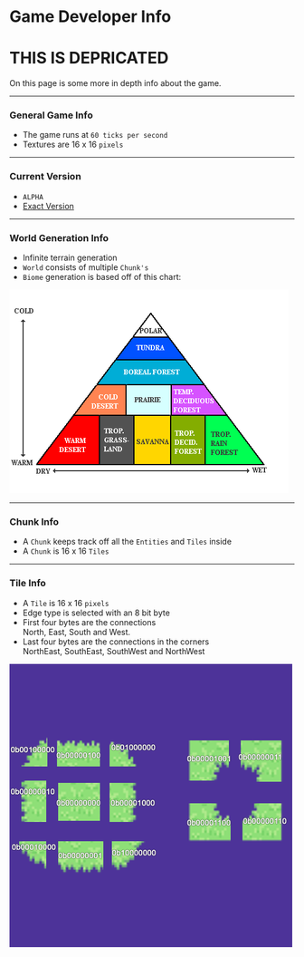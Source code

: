 # Game Developer Info
# THIS IS DEPRICATED

On this page is some more in depth info about the game.

------------------------------------------------------------------------

### General Game Info
- The game runs at `60 ticks per second`
- Textures are 16 x 16 `pixels`

------------------------------------------------------------------------

### Current Version
- `ALPHA`
- [Exact Version](./src/game/system/main/Game.java#L40)

------------------------------------------------------------------------

### World Generation Info
- Infinite terrain generation
- `World` consists of multiple `Chunk's`
- `Biome` generation is based off of this chart:
<img src="./biome_guide.png" alt="Biome Guide Chart">

------------------------------------------------------------------------

### Chunk Info
- A `Chunk` keeps track off all the `Entities` and `Tiles` inside
- A `Chunk` is 16 x 16 `Tiles`

------------------------------------------------------------------------

### Tile Info
- A `Tile` is 16 x 16 `pixels`
- Edge type is selected with an 8 bit byte
- First four bytes are the connections<br/>North, East, South and West.
- Last four bytes are the connections in the corners<br/>NorthEast, SouthEast, SouthWest and NorthWest

<img src="./tile_edge_guide.png" alt="Tile Edge Guide">
